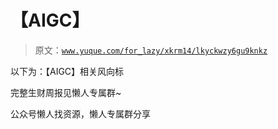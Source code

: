 # 【AIGC】

> 原文：[`www.yuque.com/for_lazy/xkrm14/lkyckwzy6gu9knkz`](https://www.yuque.com/for_lazy/xkrm14/lkyckwzy6gu9knkz)

以下为：【AIGC】相关风向标

完整生财周报见懒人专属群~

公众号懒人找资源，懒人专属群分享

